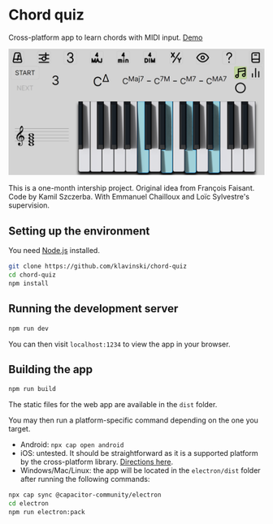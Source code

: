 # Chord quiz

Cross-platform app to learn chords with MIDI input. [Demo](https://chord-quiz.netlify.app)

![Screenshot](./screenshot.png)

This is a one-month intership project. Original idea from François Faisant. Code by Kamil Szczerba. With Emmanuel Chailloux and Loïc Sylvestre's supervision.

## Setting up the environment

You need [Node.js](https://nodejs.org/en/download/current/) installed.

```bash
git clone https://github.com/klavinski/chord-quiz
cd chord-quiz
npm install
```

## Running the development server

```bash
npm run dev
```

You can then visit `localhost:1234` to view the app in your browser.

## Building the app

```bash
npm run build
```

The static files for the web app are available in the `dist` folder.

You may then run a platform-specific command depending on the one you target.

* Android: `npx cap open android`
* iOS: untested. It should be straightforward as it is a supported platform by the cross-platform library. [Directions here](https://capacitorjs.com/docs/ios).
* Windows/Mac/Linux: the app will be located in the `electron/dist` folder after running the following commands:

```bash
npx cap sync @capacitor-community/electron
cd electron
npm run electron:pack
```